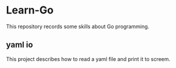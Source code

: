 # Learn-Go
This repository records some skills about Go programming.

## yaml io
This project describes how to read a yaml file and print it to screem.